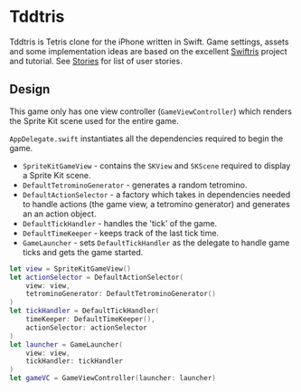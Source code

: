 # Tddtris

Tddtris is Tetris clone for the iPhone written in Swift. Game settings, assets and some implementation ideas are based on the excellent [Swiftris](https://github.com/Bloc/swiftris) project and tutorial. See [Stories](Stories.md) for list of user stories.

## Design

This game only has one view controller (`GameViewController`) which renders the Sprite Kit scene used for the entire game.

`AppDelegate.swift` instantiates all the dependencies required to begin the game.

* `SpriteKitGameView` - contains the `SKView` and `SKScene` required to display a Sprite Kit scene.
* `DefaultTetrominoGenerator` - generates a random tetromino.
* `DefaultActionSelector` - a factory which takes in dependencies needed to handle actions (the game view, a tetromino generator) and generates an an action object.
* `DefaultTickHandler` - handles the 'tick' of the game.
* `DefaultTimeKeeper` - keeps track of the last tick time.
* `GameLauncher` - sets `DefaultTickHandler` as the delegate to handle game ticks and gets the game started.

```swift
let view = SpriteKitGameView()
let actionSelector = DefaultActionSelector(
    view: view,
    tetrominoGenerator: DefaultTetrominoGenerator()
)
let tickHandler = DefaultTickHandler(
    timeKeeper: DefaultTimeKeeper(),
    actionSelector: actionSelector
)
let launcher = GameLauncher(
    view: view,
    tickHandler: tickHandler
)
let gameVC = GameViewController(launcher: launcher)
```
